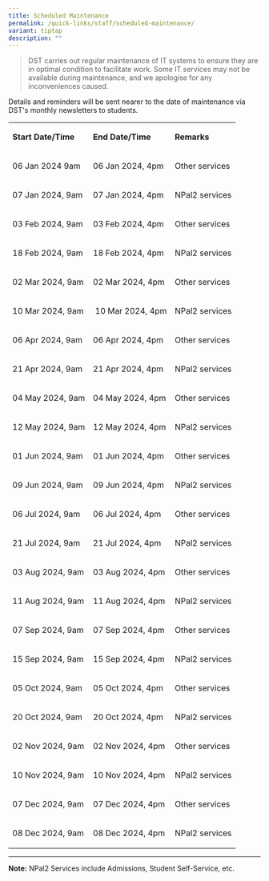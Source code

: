 ```yaml
---
title: Scheduled Maintenance
permalink: /quick-links/staff/scheduled-maintenance/
variant: tiptap
description: ""
---
```

<blockquote>
<p>DST carries out regular maintenance of IT systems to ensure they are in
optimal condition to facilitate work. Some IT services may not be available
during maintenance, and we apologise for any inconveniences caused.</p>
</blockquote>
<p>Details and reminders will be sent nearer to the date of maintenance via
DST's mont​​hly newsletters to students.</p>
<table>
<tbody>
<tr>
<td rowspan="1" colspan="1">
<p><strong>Start&nbsp;Date/Time​</strong>
</p>
</td>
<td rowspan="1" colspan="1">
<p><strong>End Date/Time</strong>
</p>
</td>
<td rowspan="1" colspan="1">
<p><strong>Rema​rks</strong>
</p>
</td>
</tr>
<tr>
<td rowspan="1" colspan="1">
<p>06&nbsp;Jan 2024&nbsp;9am​</p>
</td>
<td rowspan="1" colspan="1">
<p>06&nbsp;Jan 2024, 4pm</p>
</td>
<td rowspan="1" colspan="1">
<p>Other services</p>
</td>
</tr>
<tr>
<td rowspan="1" colspan="1">
<p>07&nbsp;Jan 2024, 9am​</p>
</td>
<td rowspan="1" colspan="1">
<p>07&nbsp;Jan 2024,&nbsp;4pm</p>
</td>
<td rowspan="1" colspan="1">
<p>​​NPal2 services</p>
</td>
</tr>
<tr>
<td rowspan="1" colspan="1">
<p>03&nbsp;Feb 2024, 9am</p>
</td>
<td rowspan="1" colspan="1">
<p>03 Feb 2024, 4pm</p>
</td>
<td rowspan="1" colspan="1">
<p>Other services</p>
</td>
</tr>
<tr>
<td rowspan="1" colspan="1">
<p>​​18&nbsp;Feb 2024, 9am</p>
</td>
<td rowspan="1" colspan="1">
<p>​​18&nbsp;Feb 2024, 4​pm</p>
</td>
<td rowspan="1" colspan="1">
<p>​NPal2 services</p>
</td>
</tr>
<tr>
<td rowspan="1" colspan="1">
<p>​02 Mar 2024, 9am​</p>
</td>
<td rowspan="1" colspan="1">
<p>02&nbsp;Mar 2024, 4pm</p>
</td>
<td rowspan="1" colspan="1">
<p>Other services</p>
</td>
</tr>
<tr>
<td rowspan="1" colspan="1">
<p>​10&nbsp;Mar 2024,​ 9a​m</p>
</td>
<td rowspan="1" colspan="1">
<p>&nbsp;10&nbsp;Mar 2024, 4​pm</p>
</td>
<td rowspan="1" colspan="1">
<p>NPal2 services</p>
</td>
</tr>
<tr>
<td rowspan="1" colspan="1">
<p>06 Apr 2024, 9am​</p>
</td>
<td rowspan="1" colspan="1">
<p>06&nbsp;Apr&nbsp;2024, 4pm</p>
</td>
<td rowspan="1" colspan="1">
<p>Other services</p>
</td>
</tr>
<tr>
<td rowspan="1" colspan="1">
<p>21&nbsp;Apr 2024, 9am</p>
</td>
<td rowspan="1" colspan="1">
<p>21&nbsp;Apr 2024, 4pm</p>
</td>
<td rowspan="1" colspan="1">
<p>NPal2 services</p>
</td>
</tr>
<tr>
<td rowspan="1" colspan="1">
<p>​​04&nbsp;May&nbsp;2024, 9am</p>
</td>
<td rowspan="1" colspan="1">
<p>04&nbsp;May&nbsp;2024, 4pm</p>
</td>
<td rowspan="1" colspan="1">
<p>Other services</p>
</td>
</tr>
<tr>
<td rowspan="1" colspan="1">
<p>12&nbsp;May 2024,&nbsp;9am</p>
</td>
<td rowspan="1" colspan="1">
<p>12&nbsp;May 2024, 4​pm</p>
</td>
<td rowspan="1" colspan="1">
<p>NPal2 services​</p>
</td>
</tr>
<tr>
<td rowspan="1" colspan="1">
<p>01&nbsp;Jun 2024, ​9am</p>
</td>
<td rowspan="1" colspan="1">
<p>01&nbsp;Jun 2024, 4pm</p>
</td>
<td rowspan="1" colspan="1">
<p>Other services</p>
</td>
</tr>
<tr>
<td rowspan="1" colspan="1">
<p>09&nbsp;Jun&nbsp;2024, 9am</p>
</td>
<td rowspan="1" colspan="1">
<p>09 Jun&nbsp;2024, 4pm</p>
</td>
<td rowspan="1" colspan="1">
<p>NPal2 services</p>
</td>
</tr>
<tr>
<td rowspan="1" colspan="1">
<p>​​06&nbsp;Ju​l 2024, 9am​</p>
</td>
<td rowspan="1" colspan="1">
<p>06&nbsp;Jul 2024, 4pm</p>
</td>
<td rowspan="1" colspan="1">
<p>Other services</p>
</td>
</tr>
<tr>
<td rowspan="1" colspan="1">
<p>21&nbsp;Jul 2024, 9am</p>
</td>
<td rowspan="1" colspan="1">
<p>21&nbsp;Jul 2024, 4​pm</p>
</td>
<td rowspan="1" colspan="1">
<p>NPal2 services</p>
</td>
</tr>
<tr>
<td rowspan="1" colspan="1">
<p>​03&nbsp;Aug​ 2024, ​9am</p>
</td>
<td rowspan="1" colspan="1">
<p>03&nbsp;Aug 2024, 4pm</p>
</td>
<td rowspan="1" colspan="1">
<p>Other services</p>
</td>
</tr>
<tr>
<td rowspan="1" colspan="1">
<p>11&nbsp;Aug 2024, 9am</p>
</td>
<td rowspan="1" colspan="1">
<p>11&nbsp;Aug 2024,&nbsp;4pm</p>
</td>
<td rowspan="1" colspan="1">
<p>NPal2 services</p>
</td>
</tr>
<tr>
<td rowspan="1" colspan="1">
<p>​​​​​​07&nbsp;Sep 2024,​&nbsp;9am</p>
</td>
<td rowspan="1" colspan="1">
<p>07&nbsp;Sep 2024, 4pm</p>
</td>
<td rowspan="1" colspan="1">
<p>Other services</p>
</td>
</tr>
<tr>
<td rowspan="1" colspan="1">
<p>15&nbsp;Sep 2024, 9am</p>
</td>
<td rowspan="1" colspan="1">
<p>15&nbsp;Sep 2024,&nbsp;4pm</p>
</td>
<td rowspan="1" colspan="1">
<p>NPal2 services</p>
</td>
</tr>
<tr>
<td rowspan="1" colspan="1">
<p>​​​05&nbsp;Oct 2024, 9am​</p>
</td>
<td rowspan="1" colspan="1">
<p>05&nbsp;Oct 2024, 4pm</p>
</td>
<td rowspan="1" colspan="1">
<p>Other services</p>
</td>
</tr>
<tr>
<td rowspan="1" colspan="1">
<p>20 Oct 2024, 9am</p>
</td>
<td rowspan="1" colspan="1">
<p>20&nbsp;Oct 2024, 4pm</p>
</td>
<td rowspan="1" colspan="1">
<p>NPal2 services</p>
</td>
</tr>
<tr>
<td rowspan="1" colspan="1">
<p>​​​02​ Nov ​2024, 9am</p>
</td>
<td rowspan="1" colspan="1">
<p>02&nbsp;Nov 2024, 4pm</p>
</td>
<td rowspan="1" colspan="1">
<p>Other services</p>
</td>
</tr>
<tr>
<td rowspan="1" colspan="1">
<p>​10&nbsp;Nov&nbsp;2024, 9am</p>
</td>
<td rowspan="1" colspan="1">
<p>​10​​​ Nov&nbsp;2024,&nbsp;4pm</p>
</td>
<td rowspan="1" colspan="1">
<p>​NPal2 services</p>
</td>
</tr>
<tr>
<td rowspan="1" colspan="1">
<p>​​07 Dec 2024, 9am​</p>
</td>
<td rowspan="1" colspan="1">
<p>07&nbsp;Dec&nbsp;2024, 4pm</p>
</td>
<td rowspan="1" colspan="1">
<p>Other services</p>
</td>
</tr>
<tr>
<td rowspan="1" colspan="1">
<p>08&nbsp;Dec 2024​, 9am​</p>
</td>
<td rowspan="1" colspan="1">
<p>08&nbsp;Dec 2024, 4​pm</p>
</td>
<td rowspan="1" colspan="1">
<p>NPal2 services</p>
</td>
</tr>
</tbody>
</table>
<hr>
<p><strong>Note:</strong> NPal2 Services include Admissions, Student Self-Service,
etc.​</p>